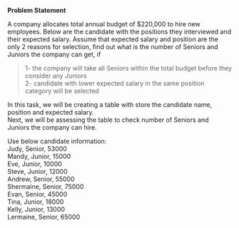 **Problem Statement** <br />

A company allocates total annual budget of $220,000 to hire new employees. 
Below are the candidate with the positions they interviewed and their expected salary. 
Assume that expected salary and position are the only 2 reasons for selection, find out what is the number of Seniors and Juniors the company can get, if <br />
> 1- the company will take all Seniors within the total budget before they consider any Juniors <br />
> 2- candidate with lower expected salary in the same position category will be selected <br />

In this task, we will be creating a table with store the candidate name, position and expected salary. <br />
Next, we will be assessing the table to check number of Seniors and Juniors the company can hire. <br />

Use below candidate information: <br />
Judy, Senior, 53000 <br />
Mandy, Junior, 15000 <br />
Eve, Junior, 10000 <br />
Steve, Junior, 12000 <br />
Andrew, Senior, 55000 <br />
Shermaine, Senior, 75000 <br />
Evan, Senior, 45000 <br />
Tina, Junior, 18000 <br />
Kelly, Junior, 13000 <br />
Lermaine, Senior, 65000 <br />

